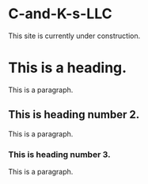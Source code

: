# C-and-K-s-LLC

<!doctype html>

<head>
  <title>C & K's, LLC</title>
  <link rel="stylesheet" type="text/css" href="CECT.css">
</head>

<body>
    This site is currently under construction.
</body>

</html>

<h1>This is a heading.</h1>

<p>This is a paragraph.</p>

<h2>This is heading number 2.</h2>

<p>This is a paragraph.</p>

<h3>This is heading number 3.</h2>

<p>This is a paragraph.</p>
